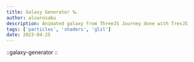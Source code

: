 ```yaml
---
title: Galaxy Generator 🪐
author: alvarosabu
description: Animated galaxy from ThreeJS Journey done with TresJS
tags: ['particles', 'shaders', 'glsl']
date: 2023-04-25
---
```


::galaxy-generator
::